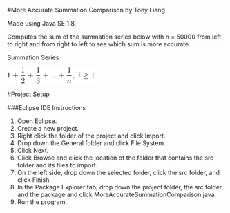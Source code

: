 #More Accurate Summation Comparison by Tony Liang

Made using Java SE 1.8.

Computes the sum of the summation series below with n = 50000 from left to right and from right to left to see which sum is more accurate.

Summation Series

![alt text][logo]

[logo]: https://github.com/tliang1/Java-Practice/raw/master/Practice/Intro-To-Java-8th-Ed-Daniel-Y.-Liang/Chapter-4/Chapter04P23/images/instructions/summation_series.png "Summation Series"

#Project Setup

###Eclipse IDE Instructions
1. Open Eclipse.
2. Create a new project.
3. Right click the folder of the project and click Import.
4. Drop down the General folder and click File System.
5. Click Next.
6. Click Browse and click the location of the folder that contains the src folder and its files to import.
7. On the left side, drop down the selected folder, click the src folder, and click Finish.
8. In the Package Explorer tab, drop down the project folder, the src folder, and the package and click MoreAccurateSummationComparison.java.
9. Run the program.